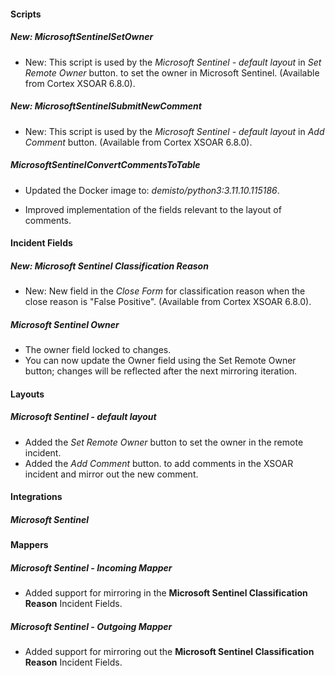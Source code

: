 
#### Scripts

##### New: MicrosoftSentinelSetOwner

- New: This script is used by the *Microsoft Sentinel - default layout* in *Set Remote Owner* button. to set the owner in Microsoft Sentinel. (Available from Cortex XSOAR 6.8.0).

##### New: MicrosoftSentinelSubmitNewComment

- New: This script is used by the *Microsoft Sentinel - default layout* in *Add Comment* button. (Available from Cortex XSOAR 6.8.0).

##### MicrosoftSentinelConvertCommentsToTable

- Updated the Docker image to: *demisto/python3:3.11.10.115186*.

- Improved implementation of the fields relevant to the layout of comments.

#### Incident Fields

##### New: Microsoft Sentinel Classification Reason

- New: New field in the *Close Form* for classification reason when the close reason is "False Positive". (Available from Cortex XSOAR 6.8.0).

##### Microsoft Sentinel Owner

- The owner field locked to changes.
- You can now update the Owner field using the Set Remote Owner button; changes will be reflected after the next mirroring iteration.

#### Layouts

##### Microsoft Sentinel - default layout

- Added the *Set Remote Owner* button to set the owner in the remote incident.
- Added the *Add Comment* button. to add comments in the XSOAR incident and mirror out the new comment.

#### Integrations

##### Microsoft Sentinel

#### Mappers

##### Microsoft Sentinel - Incoming Mapper

- Added support for mirroring in the **Microsoft Sentinel Classification Reason** Incident Fields.

##### Microsoft Sentinel - Outgoing Mapper

- Added support for mirroring out the **Microsoft Sentinel Classification Reason** Incident Fields.
